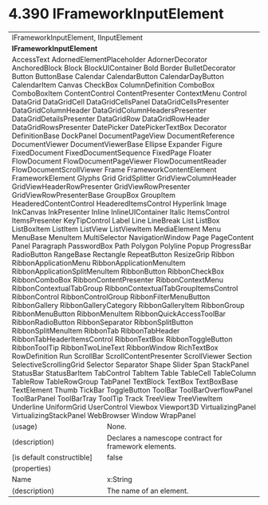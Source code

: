 <html dir="LTR" xmlns:mshelp="http://msdn.microsoft.com/mshelp" xmlns:ddue="http://ddue.schemas.microsoft.com/authoring/2003/5" xmlns:xlink="http://www.w3.org/1999/xlink" xmlns:tool="http://www.microsoft.com/tooltip">

<body>
 <input type="hidden" id="userDataCache" class="userDataStyle">
 <input type="hidden" id="hiddenScrollOffset">
 <img id="dropDownImage" style="display:none; height:0; width:0;" src="../local/drpdown.gif">
 <img id="dropDownHoverImage" style="display:none; height:0; width:0;" src="../local/drpdown_orange.gif">
 <img id="collapseImage" style="display:none; height:0; width:0;" src="../local/collapse.gif">
 <img id="expandImage" style="display:none; height:0; width:0;" src="../local/exp.gif">
 <img id="collapseAllImage" style="display:none; height:0; width:0;" src="../local/collall.gif">
 <img id="expandAllImage" style="display:none; height:0; width:0;" src="../local/expall.gif">
 <img id="copyImage" style="display:none; height:0; width:0;" src="../local/copycode.gif">
 <img id="copyHoverImage" style="display:none; height:0; width:0;" src="../local/copycodeHighlight.gif">
 <div id="header"><h1 class="heading">4.390 IFrameworkInputElement</h1></div>

 <div id="mainSection">
 <div id="mainBody">
 <div id="allHistory" class="saveHistory" onsave="saveAll()" onload="loadAll()"></div>
 <p xmlns:wsd="http://wsdev.schemas.microsoft.com/authoring/2008/2" xmlns:msxsl="urn:schemas-microsoft-com:xslt" xmlns:script="urn:script" xmlns:build="urn:build">
 </p>
 <div id="sectionSection0" class="section" name="collapseableSection">
 <content xmlns="http://ddue.schemas.microsoft.com/authoring/2003/5" xmlns:wsd="http://wsdev.schemas.microsoft.com/authoring/2008/2" xmlns:msxsl="urn:schemas-microsoft-com:xslt" xmlns:script="urn:script" xmlns:build="urn:build">
 </content>
 </div>
 <div id="sectionSection1" class="section" name="collapseableSection">
 <content xmlns="http://ddue.schemas.microsoft.com/authoring/2003/5" xmlns:wsd="http://wsdev.schemas.microsoft.com/authoring/2008/2" xmlns:msxsl="urn:schemas-microsoft-com:xslt" xmlns:script="urn:script" xmlns:build="urn:build">
 <table class="ProtocolAuthoredTable" xmlns="">
 <tr><td colspan="2">
<mshelp:link keywords="6dbd50b6-1181-48eb-8df9-2fec61b604cc" tabindex="0">IFrameworkInputElement</mshelp:link>, <mshelp:link keywords="1ee43d58-7eb2-43cc-a23e-03101c2a1ef0" tabindex="0">IInputElement</mshelp:link> </td>
 </tr>
 <tr><td colspan="2">
 <b>IFrameworkInputElement</b> </td>
 </tr>
 <tr><td colspan="2">
<mshelp:link keywords="631e8114-1c76-41f2-a845-5cee854c57de" tabindex="0">AccessText</mshelp:link> <mshelp:link keywords="b9bd70c4-fea6-4462-974f-8125a814f422" tabindex="0">AdornedElementPlaceholder</mshelp:link> <mshelp:link keywords="802d05a4-6c65-41b0-a06c-6c15773995b7" tabindex="0">AdornerDecorator</mshelp:link> <mshelp:link keywords="7750e2a6-0942-4023-b70f-8cef421a1176" tabindex="0">AnchoredBlock</mshelp:link> <mshelp:link keywords="c77175ee-2b52-4381-818f-44a71d783b0b" tabindex="0">Block</mshelp:link> <mshelp:link keywords="2eb31712-23c7-48b4-a6ea-b728771c90aa" tabindex="0">BlockUIContainer</mshelp:link> <mshelp:link keywords="e9af4397-0e24-4533-bd61-107688da550f" tabindex="0">Bold</mshelp:link> <mshelp:link keywords="20ae0c9b-1293-4b28-8931-7448e2cf4179" tabindex="0">Border</mshelp:link> <mshelp:link keywords="8446c7cb-188f-4965-b252-d02875cfda43" tabindex="0">BulletDecorator</mshelp:link> <mshelp:link keywords="3ac0e568-37bf-4432-8d3b-9073e18f0b5d" tabindex="0">Button</mshelp:link> <mshelp:link keywords="d5af5426-20dc-421b-b673-bda0125f8fb3" tabindex="0">ButtonBase</mshelp:link> <mshelp:link keywords="c237e719-dfbe-468c-8ce1-d1b808296f0f" tabindex="0">Calendar</mshelp:link> <mshelp:link keywords="d878a73c-766d-40bd-827a-9aaca1ace9b1" tabindex="0">CalendarButton</mshelp:link> <mshelp:link keywords="44c48cf0-306e-4754-ba91-2672f20dadfd" tabindex="0">CalendarDayButton</mshelp:link> <mshelp:link keywords="6cc7fedd-9a6f-4d73-9df4-72449677a357" tabindex="0">CalendarItem</mshelp:link> <mshelp:link keywords="0775d37e-2cc3-404f-841b-3337fa8f2275" tabindex="0">Canvas</mshelp:link> <mshelp:link keywords="57920fd4-cb54-4419-9265-ffbcbf8007c5" tabindex="0">CheckBox</mshelp:link> <mshelp:link keywords="03e5e108-7cfd-4e73-9a1e-38adecad8fa0" tabindex="0">ColumnDefinition</mshelp:link> <mshelp:link keywords="12842a73-6aca-42e5-8390-81027eaec687" tabindex="0">ComboBox</mshelp:link> <mshelp:link keywords="f686566c-b2a2-444b-a410-ab6d7d1ebb90" tabindex="0">ComboBoxItem</mshelp:link> <mshelp:link keywords="8d54d2b9-6723-4653-98a4-e23b9ed482bf" tabindex="0">ContentControl</mshelp:link> <mshelp:link keywords="db72476b-8c43-4762-bf68-e4c630390354" tabindex="0">ContentPresenter</mshelp:link> <mshelp:link keywords="b976e85b-18ee-4153-9ce6-96f005c24103" tabindex="0">ContextMenu</mshelp:link> <mshelp:link keywords="c7bf5d44-7bf3-43b8-b6ae-b6cbc0ac8a44" tabindex="0">Control</mshelp:link> <mshelp:link keywords="991f1ba1-dd03-443b-a018-afbd612cd065" tabindex="0">DataGrid</mshelp:link> <mshelp:link keywords="03bd7d05-a804-4557-8459-d2186c5a2942" tabindex="0">DataGridCell</mshelp:link> <mshelp:link keywords="429a3eb6-3632-4c2c-a798-fbda69370026" tabindex="0">DataGridCellsPanel</mshelp:link> <mshelp:link keywords="e9843957-b88e-4bdb-a978-473758abd25d" tabindex="0">DataGridCellsPresenter</mshelp:link> <mshelp:link keywords="0c9392d3-dbd1-4d5c-83de-88d78fb2d68e" tabindex="0">DataGridColumnHeader</mshelp:link> <mshelp:link keywords="e9fe0d9a-94f1-40cc-8ac4-350b5539bc27" tabindex="0">DataGridColumnHeadersPresenter</mshelp:link> <mshelp:link keywords="b377bc3c-1859-45ff-b0d5-1fa9e5a4124c" tabindex="0">DataGridDetailsPresenter</mshelp:link> <mshelp:link keywords="721b3689-5344-4348-ac02-6889e921b14c" tabindex="0">DataGridRow</mshelp:link> <mshelp:link keywords="4b9d0b71-f7ea-4805-9836-cd701ffedbfe" tabindex="0">DataGridRowHeader</mshelp:link> <mshelp:link keywords="771fa9f7-f28b-44b8-9644-aa9436957c44" tabindex="0">DataGridRowsPresenter</mshelp:link> <mshelp:link keywords="5a004dc0-faeb-4afd-b6ee-964121fe7321" tabindex="0">DatePicker</mshelp:link> <mshelp:link keywords="64786de6-c2ad-49fd-af43-d3c4a8087817" tabindex="0">DatePickerTextBox</mshelp:link> <mshelp:link keywords="1497ac85-f850-4c1a-b955-7da8d43fee01" tabindex="0">Decorator</mshelp:link> <mshelp:link keywords="778b44b3-29bb-4754-b04e-3ef9af8bd0f8" tabindex="0">DefinitionBase</mshelp:link> <mshelp:link keywords="d8def4c1-38bf-4567-9e93-47aa9fffeaae" tabindex="0">DockPanel</mshelp:link> <mshelp:link keywords="2cb2d0c4-590e-49fd-9ee9-31240b2d77a5" tabindex="0">DocumentPageView</mshelp:link> <mshelp:link keywords="17a35a78-17e5-4349-a6f0-c8dc5da8cc80" tabindex="0">DocumentReference</mshelp:link> <mshelp:link keywords="89a6fb1a-10de-4d7d-bf7b-be6d25fd6736" tabindex="0">DocumentViewer</mshelp:link> <mshelp:link keywords="63089eff-00e4-4222-b5dd-f426cb278a48" tabindex="0">DocumentViewerBase</mshelp:link> <mshelp:link keywords="235186e3-a944-4225-993c-d6679e8a5e2b" tabindex="0">Ellipse</mshelp:link> <mshelp:link keywords="502b129e-5e75-4d9f-bf13-d61eb6c983fd" tabindex="0">Expander</mshelp:link> <mshelp:link keywords="f7a8dd9a-f254-4657-8c6c-789dd3200176" tabindex="0">Figure</mshelp:link> <mshelp:link keywords="cac1d028-f4ff-4624-8d70-d35e7d6a5d38" tabindex="0">FixedDocument</mshelp:link> <mshelp:link keywords="3f714194-51ce-4564-ba4e-f84267e39e15" tabindex="0">FixedDocumentSequence</mshelp:link> <mshelp:link keywords="235657f9-2331-4268-9376-713b238eada8" tabindex="0">FixedPage</mshelp:link> <mshelp:link keywords="beef8fd6-0043-40ef-9c0f-b3871b4966fa" tabindex="0">Floater</mshelp:link> <mshelp:link keywords="3fea3be5-cbcf-4710-9568-c39ec85b9a9f" tabindex="0">FlowDocument</mshelp:link> <mshelp:link keywords="7645d815-3e85-4c8c-8ce5-a370a418e9e7" tabindex="0">FlowDocumentPageViewer</mshelp:link> <mshelp:link keywords="0a35c9a8-a2ec-44fc-903e-44d26bf890c7" tabindex="0">FlowDocumentReader</mshelp:link> <mshelp:link keywords="e730b45f-0b56-4848-bb2c-112a869b5c66" tabindex="0">FlowDocumentScrollViewer</mshelp:link> <mshelp:link keywords="deb0c7e6-b961-4233-a69e-6cc43df8d4af" tabindex="0">Frame</mshelp:link> <mshelp:link keywords="14ba4981-b257-4962-8578-9a034636a1a6" tabindex="0">FrameworkContentElement</mshelp:link> <mshelp:link keywords="f80d4df2-08f5-4cbb-9a5e-f99fab120062" tabindex="0">FrameworkElement</mshelp:link> <mshelp:link keywords="d1693f30-e324-4104-9944-90ffc51d4bcb" tabindex="0">Glyphs</mshelp:link> <mshelp:link keywords="64715874-9d54-4c34-a07f-c828b22385ab" tabindex="0">Grid</mshelp:link> <mshelp:link keywords="34d37273-9f3b-46bf-9963-eb3c621e8e3d" tabindex="0">GridSplitter</mshelp:link> <mshelp:link keywords="bf585269-af83-4145-8a16-b13fdbe423b2" tabindex="0">GridViewColumnHeader</mshelp:link> <mshelp:link keywords="802674e2-8f7f-421d-b748-4a21eacd5243" tabindex="0">GridViewHeaderRowPresenter</mshelp:link> <mshelp:link keywords="792809dc-df92-4219-a4e1-d48ace084a56" tabindex="0">GridViewRowPresenter</mshelp:link> <mshelp:link keywords="70422a64-1084-4f5d-a36e-2ef1f2a8e36a" tabindex="0">GridViewRowPresenterBase</mshelp:link> <mshelp:link keywords="a6eddfa9-4209-4fce-bfa2-db34924a06e6" tabindex="0">GroupBox</mshelp:link> <mshelp:link keywords="9246322a-b9b6-4917-a971-c75b97e0790a" tabindex="0">GroupItem</mshelp:link> <mshelp:link keywords="31a0b469-7c90-4430-851e-ecfd2103e9d5" tabindex="0">HeaderedContentControl</mshelp:link> <mshelp:link keywords="fb3a500f-7a7a-4f4e-a92d-8442775f3a0e" tabindex="0">HeaderedItemsControl</mshelp:link> <mshelp:link keywords="73923cec-9496-46ed-9641-c7c0f8eb2d0b" tabindex="0">Hyperlink</mshelp:link> <mshelp:link keywords="34f46a8a-1eb7-4487-bf6a-855476edee1e" tabindex="0">Image</mshelp:link> <mshelp:link keywords="88e0c3c7-a5b9-4eeb-aeec-b6946d48402b" tabindex="0">InkCanvas</mshelp:link> <mshelp:link keywords="ebf079f5-cc20-4986-81b1-97edb36fd40a" tabindex="0">InkPresenter</mshelp:link> <mshelp:link keywords="f978d25b-8679-431e-8ff4-8d09fdee8444" tabindex="0">Inline</mshelp:link> <mshelp:link keywords="6af26763-8cc9-4731-ba18-24b2aa6afb67" tabindex="0">InlineUIContainer</mshelp:link> <mshelp:link keywords="0ba46efe-10a9-4890-92a5-74bc6f02c8db" tabindex="0">Italic</mshelp:link> <mshelp:link keywords="06423658-82ef-457d-8339-78b2b66582d5" tabindex="0">ItemsControl</mshelp:link> <mshelp:link keywords="2e98feaf-4141-4545-8fdd-0601840e31a9" tabindex="0">ItemsPresenter</mshelp:link> <mshelp:link keywords="09b0d482-af8d-4fe6-8c7c-44a0c0ef3eac" tabindex="0">KeyTipControl</mshelp:link> <mshelp:link keywords="24cdc99e-688e-4a08-97e3-53fe06832627" tabindex="0">Label</mshelp:link> <mshelp:link keywords="034cbb5f-6243-4bf1-95e5-ef3625de00bb" tabindex="0">Line</mshelp:link> <mshelp:link keywords="600a6db8-c5b3-4975-9646-5135da47f46a" tabindex="0">LineBreak</mshelp:link> <mshelp:link keywords="7b2c6ed3-c5b0-49b9-b5e3-276be4d88d85" tabindex="0">List</mshelp:link> <mshelp:link keywords="7ffd3f72-bc36-44d0-b7e6-c836ba698b9b" tabindex="0">ListBox</mshelp:link> <mshelp:link keywords="4e67f037-0b5f-441c-883d-efb88b050a66" tabindex="0">ListBoxItem</mshelp:link> <mshelp:link keywords="ed119740-6619-42ba-a509-f0b9fad628c4" tabindex="0">ListItem</mshelp:link> <mshelp:link keywords="182a10b7-2f44-4428-b923-13e696ed26e5" tabindex="0">ListView</mshelp:link> <mshelp:link keywords="4de88b56-e8f3-4acd-a6fb-76c222e264d9" tabindex="0">ListViewItem</mshelp:link> <mshelp:link keywords="4704b632-5206-4814-8dc5-932521e039ab" tabindex="0">MediaElement</mshelp:link> <mshelp:link keywords="ce23638f-4a3a-418e-a229-678f00b74e5b" tabindex="0">Menu</mshelp:link> <mshelp:link keywords="c4094ca3-6cde-4e0e-982a-cd542d780fdb" tabindex="0">MenuBase</mshelp:link> <mshelp:link keywords="daacf795-ed18-4375-8bf2-48dfdbb88eb9" tabindex="0">MenuItem</mshelp:link> <mshelp:link keywords="d47741f6-a8db-42a3-9aab-a5f892cf3b49" tabindex="0">MultiSelector</mshelp:link> <mshelp:link keywords="bd001669-1bde-48e4-8e52-7c7818e14d6a" tabindex="0">NavigationWindow</mshelp:link> <mshelp:link keywords="4786d5a8-03db-4cca-8bc7-941390c26a78" tabindex="0">Page</mshelp:link> <mshelp:link keywords="995dadd5-2738-4161-bb96-d619e7818c8c" tabindex="0">PageContent</mshelp:link> <mshelp:link keywords="64fb6d93-5eca-40b1-acbf-86cb8202ed1f" tabindex="0">Panel</mshelp:link> <mshelp:link keywords="3b7d5218-08c7-4689-9883-d1b56b67c468" tabindex="0">Paragraph</mshelp:link> <mshelp:link keywords="14d94f28-4bf4-4793-b644-a51b75b40cb8" tabindex="0">PasswordBox</mshelp:link> <mshelp:link keywords="7f7057c1-3a37-4bc9-bf08-4bdd32ceb9ea" tabindex="0">Path</mshelp:link> <mshelp:link keywords="292afc39-0383-452e-b726-7923ec52f4fa" tabindex="0">Polygon</mshelp:link> <mshelp:link keywords="8f88830f-072f-45c5-8bf9-fe509bccaa95" tabindex="0">Polyline</mshelp:link> <mshelp:link keywords="1d0800e3-d2d3-4e73-ae96-64f079a26a8b" tabindex="0">Popup</mshelp:link> <mshelp:link keywords="dea85c66-01a9-4c18-9fb2-173e0e95ee4f" tabindex="0">ProgressBar</mshelp:link> <mshelp:link keywords="75b16765-be88-404e-9002-22fb7065bbad" tabindex="0">RadioButton</mshelp:link> <mshelp:link keywords="b412240f-2937-46b6-8861-b51e2e81d8b6" tabindex="0">RangeBase</mshelp:link> <mshelp:link keywords="e0aeffe0-41e0-4c67-969c-354e6164930f" tabindex="0">Rectangle</mshelp:link> <mshelp:link keywords="dc12d554-00a2-401f-a805-f638a56bb767" tabindex="0">RepeatButton</mshelp:link> <mshelp:link keywords="25df65b3-9183-486b-9150-702eb1fd6898" tabindex="0">ResizeGrip</mshelp:link> <mshelp:link keywords="94e7d62a-e3bf-4bbc-a06c-cd706ff91fb8" tabindex="0">Ribbon</mshelp:link> <mshelp:link keywords="69daf3a9-12bb-4593-8e76-83d66272ff03" tabindex="0">RibbonApplicationMenu</mshelp:link> <mshelp:link keywords="917e595d-6138-485b-9210-37bcde5e9f10" tabindex="0">RibbonApplicationMenuItem</mshelp:link> <mshelp:link keywords="d0389eab-8537-41e0-a1fa-c1104bd62688" tabindex="0">RibbonApplicationSplitMenuItem</mshelp:link> <mshelp:link keywords="23b24a44-9b27-4f92-b77c-05bfbd2531eb" tabindex="0">RibbonButton</mshelp:link> <mshelp:link keywords="59675083-0b6f-4b8f-a16f-bba336e5e1a1" tabindex="0">RibbonCheckBox</mshelp:link> <mshelp:link keywords="15f9c5ac-585e-4102-9a0c-efa2848dbd5b" tabindex="0">RibbonComboBox</mshelp:link> <mshelp:link keywords="4b9f039d-f7a0-4fd4-9abb-b1b25be51b34" tabindex="0">RibbonContentPresenter</mshelp:link> <mshelp:link keywords="b5e28e9c-a197-4e74-9581-5db4a393e0be" tabindex="0">RibbonContextMenu</mshelp:link> <mshelp:link keywords="6fd579db-596c-419a-aa6b-2ea44f7d73eb" tabindex="0">RibbonContextualTabGroup</mshelp:link> <mshelp:link keywords="eda9d55e-92ee-4dba-8360-a706b3b88234" tabindex="0">RibbonContextualTabGroupItemsControl</mshelp:link> <mshelp:link keywords="bd4dc364-f5b9-4727-88ff-735e6431aa90" tabindex="0">RibbonControl</mshelp:link> <mshelp:link keywords="cfa77fc5-ba9a-491e-bca3-f75fd54e0606" tabindex="0">RibbonControlGroup</mshelp:link> <mshelp:link keywords="d51eb9c6-53e0-4f3b-b3f4-7a153d901836" tabindex="0">RibbonFilterMenuButton</mshelp:link> <mshelp:link keywords="b41cbec1-217b-4ad9-9d23-b8efb84ae20a" tabindex="0">RibbonGallery</mshelp:link> <mshelp:link keywords="3107b6af-056a-4422-a5d8-d2ff383b0f0e" tabindex="0">RibbonGalleryCategory</mshelp:link> <mshelp:link keywords="88568d12-905a-40a0-9ad9-88812687bdec" tabindex="0">RibbonGalleryItem</mshelp:link> <mshelp:link keywords="f98a4ce4-d46f-44ae-bf71-056f0c684b3d" tabindex="0">RibbonGroup</mshelp:link> <mshelp:link keywords="17ab2851-8a66-4f6d-84c7-322d9beaf88e" tabindex="0">RibbonMenuButton</mshelp:link> <mshelp:link keywords="bdc46ebe-aaca-45bd-964d-9e6b17123e84" tabindex="0">RibbonMenuItem</mshelp:link> <mshelp:link keywords="b0eccf93-0a90-47bd-8aad-f043255cb9f1" tabindex="0">RibbonQuickAccessToolBar</mshelp:link> <mshelp:link keywords="c58a6a18-3464-4ee3-9ec8-9a777e4d3bc5" tabindex="0">RibbonRadioButton</mshelp:link> <mshelp:link keywords="79af5df9-0dff-4533-8daf-3a359d057a56" tabindex="0">RibbonSeparator</mshelp:link> <mshelp:link keywords="996aa60d-6fbc-4683-8009-853361c0d154" tabindex="0">RibbonSplitButton</mshelp:link> <mshelp:link keywords="825075aa-560d-4bb2-9e6b-6b78981ffe65" tabindex="0">RibbonSplitMenuItem</mshelp:link> <mshelp:link keywords="21e9fb71-1500-40dd-8ba6-a5ba7f06263a" tabindex="0">RibbonTab</mshelp:link> <mshelp:link keywords="618f188a-1f3b-477a-8274-931294d8aca3" tabindex="0">RibbonTabHeader</mshelp:link> <mshelp:link keywords="ce3e7b72-39c3-4116-9001-663d4161a241" tabindex="0">RibbonTabHeaderItemsControl</mshelp:link> <mshelp:link keywords="993f9615-9025-4a0c-ad5c-874f924a8c6e" tabindex="0">RibbonTextBox</mshelp:link> <mshelp:link keywords="ec3d930b-e69b-41ef-b169-5c82af89fc96" tabindex="0">RibbonToggleButton</mshelp:link> <mshelp:link keywords="b820e941-027f-41b5-9156-69fda7a57b8c" tabindex="0">RibbonToolTip</mshelp:link> <mshelp:link keywords="f88aa048-3c74-4926-8fb1-d379f5ef0a0a" tabindex="0">RibbonTwoLineText</mshelp:link> <mshelp:link keywords="3ff0b9ac-8671-4f2b-bbcb-06f59736bc8b" tabindex="0">RibbonWindow</mshelp:link> <mshelp:link keywords="eaf37aa7-f28e-4987-8f5d-f6771851ec08" tabindex="0">RichTextBox</mshelp:link> <mshelp:link keywords="4500f14c-204f-4fe6-97eb-453ec270d7a5" tabindex="0">RowDefinition</mshelp:link> <mshelp:link keywords="285f6faa-6b65-4d85-9264-0fc577278e3e" tabindex="0">Run</mshelp:link> <mshelp:link keywords="5d2e25f4-cd4f-4fb6-a0f1-7c9bbf9ad224" tabindex="0">ScrollBar</mshelp:link> <mshelp:link keywords="235abe25-53b1-4d14-883d-d1ded9239d51" tabindex="0">ScrollContentPresenter</mshelp:link> <mshelp:link keywords="c96c02b7-4214-4d1d-8435-8ab4b95c6aa9" tabindex="0">ScrollViewer</mshelp:link> <mshelp:link keywords="1c541c9d-bdd3-4fd0-9913-b0c1e5a271da" tabindex="0">Section</mshelp:link> <mshelp:link keywords="ce6b819f-1486-4141-ba29-d787df1e4e89" tabindex="0">SelectiveScrollingGrid</mshelp:link> <mshelp:link keywords="59ab3111-fcaa-43f0-8017-1a01753b9dc2" tabindex="0">Selector</mshelp:link> <mshelp:link keywords="651b5f12-e33a-4a90-828b-942a06298a89" tabindex="0">Separator</mshelp:link> <mshelp:link keywords="936d9774-d3c4-4a73-8547-61d248255640" tabindex="0">Shape</mshelp:link> <mshelp:link keywords="29bc9bb4-b672-4a86-bcb2-11754dacd65f" tabindex="0">Slider</mshelp:link> <mshelp:link keywords="673987c6-ee01-45fc-804b-08c91f30b8e1" tabindex="0">Span</mshelp:link> <mshelp:link keywords="f4947c75-cfad-4c54-bdb3-9bd84bf782d2" tabindex="0">StackPanel</mshelp:link> <mshelp:link keywords="1cc68ce2-d5dd-414a-80a9-c42fa36ce432" tabindex="0">StatusBar</mshelp:link> <mshelp:link keywords="1a097d08-3390-4e5d-be51-7dd8e4e385d6" tabindex="0">StatusBarItem</mshelp:link> <mshelp:link keywords="b7328717-a9a2-47ab-9cc8-dbbcbf09b904" tabindex="0">TabControl</mshelp:link> <mshelp:link keywords="6fb3243d-35fc-4a32-950c-ad82cb0f212d" tabindex="0">TabItem</mshelp:link> <mshelp:link keywords="275fc235-675c-438f-926e-715cf22f6d98" tabindex="0">Table</mshelp:link> <mshelp:link keywords="76e5a07b-7822-42dc-9157-9390fb66a3d5" tabindex="0">TableCell</mshelp:link> <mshelp:link keywords="d58e6035-07ba-4364-b115-59927d34707f" tabindex="0">TableColumn</mshelp:link> <mshelp:link keywords="874d9c92-32a5-4f1a-b6d1-1f1a049d5780" tabindex="0">TableRow</mshelp:link> <mshelp:link keywords="5f81fcb2-7925-4335-9ede-e2b28b1e5a69" tabindex="0">TableRowGroup</mshelp:link> <mshelp:link keywords="6dd3014c-83ce-4200-9ad2-d09953aea2c9" tabindex="0">TabPanel</mshelp:link> <mshelp:link keywords="e7787ba9-d353-40e0-9ec9-963f57ef85f9" tabindex="0">TextBlock</mshelp:link> <mshelp:link keywords="e4ef4540-bcd7-47a1-a821-449071f59fb9" tabindex="0">TextBox</mshelp:link> <mshelp:link keywords="9d309183-6ca5-4b0b-9d7d-030fe68ccf12" tabindex="0">TextBoxBase</mshelp:link> <mshelp:link keywords="cdc6c2ce-cb0a-4319-abbd-a2f03c36d8cd" tabindex="0">TextElement</mshelp:link> <mshelp:link keywords="8ba129f1-87a9-4929-9abb-e9116abefc58" tabindex="0">Thumb</mshelp:link> <mshelp:link keywords="e9ab3e8d-a3cc-411d-bc13-fab84ef1fb23" tabindex="0">TickBar</mshelp:link> <mshelp:link keywords="9093a6d0-7621-44c7-8d1b-0b5175e87b0d" tabindex="0">ToggleButton</mshelp:link> <mshelp:link keywords="e03ada7c-cab7-457a-8630-f0add1b1ba17" tabindex="0">ToolBar</mshelp:link> <mshelp:link keywords="c67b547b-8ad8-4ddd-b869-2c424e40022a" tabindex="0">ToolBarOverflowPanel</mshelp:link> <mshelp:link keywords="1a50ad60-ad67-4afe-baea-2ee8229e0459" tabindex="0">ToolBarPanel</mshelp:link> <mshelp:link keywords="1c4b8cf0-9980-4512-8165-f22bf52bdc7f" tabindex="0">ToolBarTray</mshelp:link> <mshelp:link keywords="553e6bb3-1b03-4a34-93ee-cc9b46c4fc22" tabindex="0">ToolTip</mshelp:link> <mshelp:link keywords="8dafa6ec-dc5b-4eca-aab3-540a5ad0e8a0" tabindex="0">Track</mshelp:link> <mshelp:link keywords="4817bb5c-5ad9-47c2-9a79-d48186622c74" tabindex="0">TreeView</mshelp:link> <mshelp:link keywords="2ff6d48a-caa4-475c-befa-4c03388e9484" tabindex="0">TreeViewItem</mshelp:link> <mshelp:link keywords="e13335a0-da69-4280-bae4-4830743e67c5" tabindex="0">Underline</mshelp:link> <mshelp:link keywords="64fbe267-f55e-4201-87dc-932a3eb13df5" tabindex="0">UniformGrid</mshelp:link> <mshelp:link keywords="8830a7ab-105c-45d9-b380-762d203f9d6a" tabindex="0">UserControl</mshelp:link> <mshelp:link keywords="e37cf2b7-d145-4af7-b423-87df74124660" tabindex="0">Viewbox</mshelp:link> <mshelp:link keywords="af10ca5a-f8d5-4768-a741-486ffaab0d5b" tabindex="0">Viewport3D</mshelp:link> <mshelp:link keywords="734455c2-5270-4296-a168-ed8fdf48dcd9" tabindex="0">VirtualizingPanel</mshelp:link> <mshelp:link keywords="118ed34a-30cb-4be2-ba1a-433845521b72" tabindex="0">VirtualizingStackPanel</mshelp:link> <mshelp:link keywords="bd5cd2ab-c86a-4905-9639-4926d8d06048" tabindex="0">WebBrowser</mshelp:link> <mshelp:link keywords="8ad5d446-84bb-4920-beff-089be4ce7d13" tabindex="0">Window</mshelp:link> <mshelp:link keywords="ad407361-c42d-4256-8a1f-08133d8f88c9" tabindex="0">WrapPanel</mshelp:link> </td>
 </tr>
 <tr><td><div class="indent0">(usage)</div></td>
 <td>None.</td>
 </tr>
 <tr><td><div class="indent0">(description)</div></td>
 <td>Declares a namescope contract for framework elements.</td>
 </tr>
 <tr><td><div class="indent0">[is default constructible]</div></td>
 <td>false</td>
 </tr>
 <tr><td><div class="indent0">(properties)</div></td>
 <td></td>
 </tr>
 <tr><td><div class="indent2">Name</div></td>
 <td><mshelp:link keywords="34869e25-9e8d-49b4-b204-87bf0cf447ae" tabindex="0">x:String</mshelp:link></td>
 </tr>
 <tr><td><div class="indent4">(description)</div></td>
 <td>The name of an element.</td>
 </tr>
</table>
 </content>
 </div>
 <!--[if gte IE 5]>
 <tool:tip element="languageFilterToolTip" avoidmouse="false"/>
 <![endif]-->
 </div>
 <a name="feedback"></a><span></span>
 </div>
</body></html>
